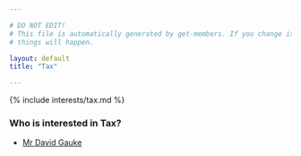 ```yaml
---

# DO NOT EDIT!
# This file is automatically generated by get-members. If you change it, bad
# things will happen.

layout: default
title: "Tax"

---
```


{% include interests/tax.md %}

### Who is interested in Tax?


* [Mr David Gauke](members/mr-david-gauke.html)
